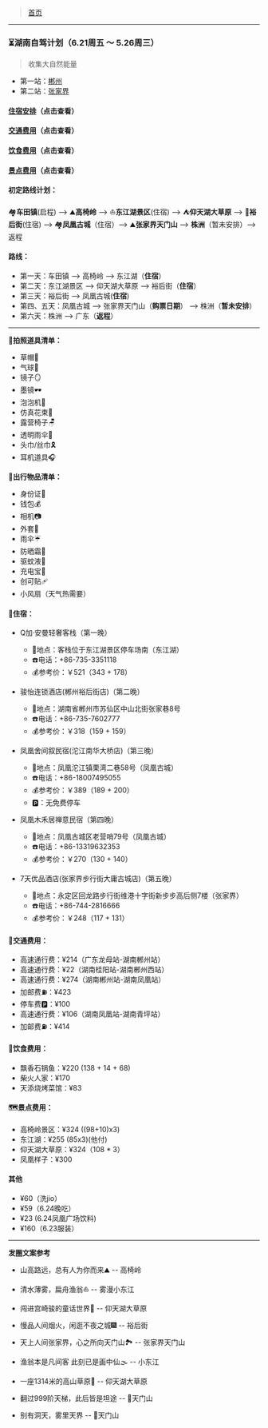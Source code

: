 >  [首页](../README.md)

---

### ⏳湖南自驾计划（6.21周五 ～ 5.26周三）
> 收集大自然能量
* 第一站：[郴州](./湖南自驾/郴州之旅.md)
* 第二站：[张家界](./湖南自驾/张家界之旅.md)

#### [住宿安排](#accommodation)（点击查看）
#### [交通费用](#transportation_costs)（点击查看）
#### [饮食费用](#diets_costs)（点击查看）
#### [景点费用](#scenic_spot_costs)（点击查看）

#### 初定路线计划：
🏘**️车田镇**(启程)  -->️️ ⛰️**高椅岭** --> ⛵️**东江湖景区**(住宿) --> ⛺**仰天湖大草原** -->  🍲**裕后街**(住宿) --> 🏘**凤凰古城**（住宿）--> ⛰️**张家界天门山** --> **株洲**（暂未安排）-->返程

#### **路线：**
* 第一天：车田镇 --> 高椅岭 --> 东江湖（**住宿**）
* 第二天：东江湖景区 --> 仰天湖大草原 --> 裕后街（**住宿**）
* 第三天：裕后街 --> 凤凰古城(**住宿**)
* 第四、五天：凤凰古城 --> 张家界天门山（**购票日期**） --> 株洲（**暂未安排**）
* 第六天：株洲 --> 广东（**返程**）

--- 

**📜拍照道具清单：**
* 草帽👒
* 气球🎈
* 镜子🪞
* 墨镜🕶
* 泡泡机🫧
* 仿真花束💐
* 露营椅子🪑
* 透明雨伞🌂
* 头巾/丝巾🎗
* 耳机道具🎧

**🧳出行物品清单：**
* 身份证🪪
* 钱包💰
* 相机📷
* 外套🧥
* 雨伞☔
* 防晒霜🧴
* 驱蚊液🦟
* 充电宝🔋
* 创可贴🩹
* 小风扇（天气热需要）

#### <span id="accommodation">🏨住宿</span>：
*  Q加·安曼轻奢客栈（第一晚）
    + 📍地点：客栈位于东江湖景区停车场南（东江湖）
    + ☎️电话：+86-735-3351118
    + 💰参考价：￥521（343 + 178）

*  骏怡连锁酒店(郴州裕后街店)（第二晚）
    + 📍地点：湖南省郴州市苏仙区中山北街张家巷8号
    + ☎️电话：+86-735-7602777
    + 💰参考价：￥318（159 + 159） 

*  凤凰舍间叙民宿(沱江南华大桥店)（第三晚）
    + 📍地点：凤凰沱江镇栗湾二巷58号（凤凰古城）
    + ☎️电话：+86-18007495055
    + 💰参考价：￥389（189 + 200）
    + 🅿️：无免费停车

*  凤凰木禾居禅意民宿（第四晚）
    + 📍地点：凤凰古城区老营哨79号（凤凰古城）
    + ☎️电话：+86-13319632353
    + 💰参考价：￥270（130 + 140）

*  7天优品酒店(张家界步行街大庸古城店)（第五晚）
    + 📍地点：永定区回龙路步行街维港十字街新步步高后侧7楼（张家界）
    + ☎️电话：+86-744-2816666
    + 💰参考价：￥248（117 + 131）

#### <span id="transportation_costs">🚗交通费用</span>：
+ 高速通行费：¥214（广东龙母站-湖南郴州站） 
+ 高速通行费：¥22（湖南桂阳站-湖南郴州西站）
+ 高速通行费：¥274（湖南郴州站-湖南凤凰站） 
+ 加邮费⛽️：¥423
+ ️停车费🅿️：¥100
+ 高速通行费：¥106（湖南凤凰站-湖南青坪站）
+ 加邮费⛽️：¥414

#### <span id="diets_costs">🍲饮食费用</span>：
+ 飘香石锅鱼：¥220 (138 + 14 + 68)
+ 柴火人家：¥170
+ 天添烧烤菜馆：¥83

#### <span id="scenic_spot_costs">🗺景点费用</span>：
+ 高椅岭景区：¥324 ((98+10)x3)
+ 东江湖：¥255 (85x3)(他付)
+ 仰天湖大草原：¥324（108 * 3）
+ 凤凰样子：¥300

#### 其他
+ ¥60（洗jio）
+ ¥59（6.24晚吃）
+ ¥23 (6.24凤凰广场饮料)
+ ¥160（6.23服装）


--- 

**发圈文案参考**

* 山高路远，总有人为你而来⛰️ -- 高椅岭

* 清水薄雾，扁舟渔翁⛵️️ -- 雾漫小东江

* 闯进宫崎骏的童话世界🦌 -- 仰天湖大草原

* 慢品人间烟火，闲逛不夜之城🎆 -- 裕后街

* 天上人间张家界，心之所向天门山🏞️ -- 张家界天门山

* 渔翁本是凡间客 此刻已是画中仙🌫 -- 小东江

* 一座1314米的高山草原🌈 -- 仰天湖大草原

* 翻过999阶天梯，此后皆是坦途 -- 📍天门山

* 别有洞天，雾里天界 -- 📍天门山
